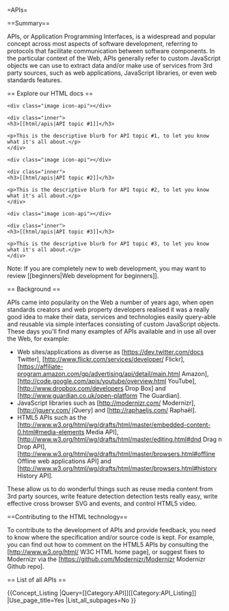 =APIs=

==Summary==

APIs, or Application Programming Interfaces, is a widespread and popular concept across most aspects of software development, referring to protocols that facilitate communication between software components. In the particular context of the Web, APIs generally refer to custom JavaScript objects we can use to extract data and/or make use of services from 3rd party sources, such as web applications, JavaScript libraries, or even web standards features.

== Explore our HTML docs ==

<div class="topic-container">

  <div class="short-topic">
  
    <div class="image icon-api"></div>
    
    <div class="inner">
    <h3>[[html/apis|API topic #1]]</h3>
    
    <p>This is the descriptive blurb for API topic #1, to let you know what it's all about.</p>
    </div>
  
  </div>
  
  <div class="short-topic">
  
    <div class="image icon-api"></div>
    
    <div class="inner">
    <h3>[[html/apis|API topic #2]]</h3>
    
    <p>This is the descriptive blurb for API topic #2, to let you know what it's all about.</p>
    </div>
  
  </div>
  
  <div class="short-topic">
  
    <div class="image icon-api"></div>
    
    <div class="inner">
    <h3>[[html/apis|API topic #3]]</h3>
    
    <p>This is the descriptive blurb for API topic #3, to let you know what it's all about.</p>
    </div>
  
  </div>


</div>
<div class="clearfixboth"></div>

Note: If you are completely new to web development, you may want to review [[beginners|Web development for beginners]].

== Background ==

APIs came into popularity on the Web a number of years ago, when open standards creators and web property developers realised it was a really good idea to make their data, services and technologies easily query-able and reusable via simple interfaces consisting of custom JavaScript objects. These days you'll find many examples of APIs available and in use all over the Web, for example:

* Web sites/applications as diverse as [https://dev.twitter.com/docs Twitter], [http://www.flickr.com/services/developer/ Flickr], [https://affiliate-program.amazon.com/gp/advertising/api/detail/main.html Amazon], [http://code.google.com/apis/youtube/overview.html YouTube], [http://www.dropbox.com/developers Drop Box] and [http://www.guardian.co.uk/open-platform The Guardian].
* JavaScript libraries such as [http://modernizr.com/ Modernizr], [http://jquery.com/ jQuery] and [http://raphaeljs.com/ Raphaël].
* HTML5 APIs such as the [http://www.w3.org/html/wg/drafts/html/master/embedded-content-0.html#media-elements Media API], [http://www.w3.org/html/wg/drafts/html/master/editing.html#dnd Drag n Drop API], [http://www.w3.org/html/wg/drafts/html/master/browsers.html#offline Offline web applications API] and [http://www.w3.org/html/wg/drafts/html/master/browsers.html#history History API].

These allow us to do wonderful things such as reuse media content from 3rd party sources, write feature detection detection tests really easy, write effective cross browser SVG and events, and control HTML5 video.

==Contributing to the HTML technology==

To contribute to the development of APIs and provide feedback, you need to know where the specification and/or source code is kept. For example, you can find out how to comment on the HTML5 APIs by consulting the [http://www.w3.org/html/ W3C HTML home page], or suggest fixes to Modernizr via the [https://github.com/Modernizr/Modernizr Modernizr Github repo].

== List of all APIs ==

{{Concept_Listing
|Query=[[Category:API]][[Category:API_Listing]]
|Use_page_title=Yes
|List_all_subpages=No
}}